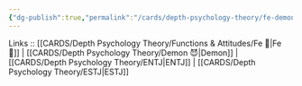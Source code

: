 ```yaml
---
{"dg-publish":true,"permalink":"/cards/depth-psychology-theory/fe-demon/","noteIcon":"","created":"2023-01-05T12:06:16.127+01:00","updated":"2023-04-08T10:59:03.805+02:00"}
---
```


Links :: [[CARDS/Depth Psychology Theory/Functions & Attitudes/Fe 💉\|Fe 💉]] | [[CARDS/Depth Psychology Theory/Demon 😈\|Demon]] | [[CARDS/Depth Psychology Theory/ENTJ\|ENTJ]] | [[CARDS/Depth Psychology Theory/ESTJ\|ESTJ]]
